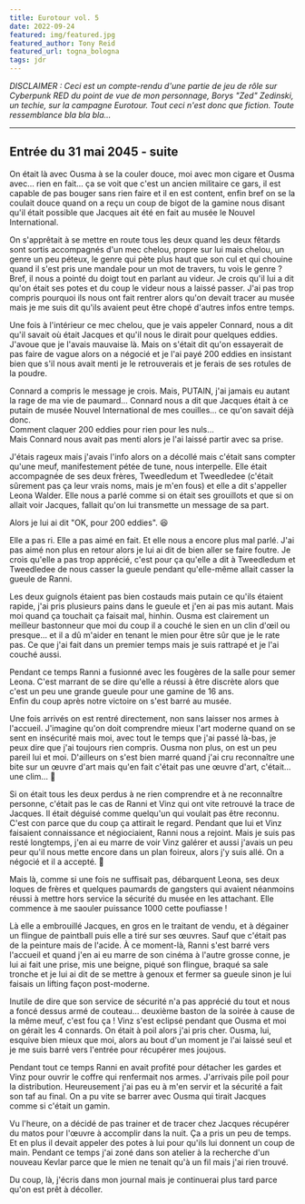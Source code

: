 ```yaml
---
title: Eurotour vol. 5
date: 2022-09-24
featured: img/featured.jpg
featured_author: Tony Reid
featured_url: togna_bologna
tags: jdr
---
```


_DISCLAIMER : Ceci est un compte-rendu d'une partie de jeu de rôle sur Cyberpunk RED du point de vue de mon personnage, Borys "Zed" Zedinski, un techie, sur la campagne Eurotour. Tout ceci n'est donc que fiction. Toute ressemblance bla bla bla…_

---

## Entrée du 31 mai 2045 - suite

On était là avec Ousma à se la couler douce, moi avec mon cigare et Ousma avec… rien en fait… ça se voit que c'est un ancien militaire ce gars, il est capable de pas bouger sans rien faire et il en est content, enfin bref on se la coulait douce quand on a reçu un coup de bigot de la gamine nous disant qu'il était possible que Jacques ait été en fait au musée le Nouvel International.

On s'apprêtait à se mettre en route tous les deux quand les deux fêtards sont sortis accompagnés d'un mec chelou, propre sur lui mais chelou, un genre un peu péteux, le genre qui pète plus haut que son cul et qui chouine quand il s'est pris une mandale pour un mot de travers, tu vois le genre ? Bref, il nous a pointé du doigt tout en parlant au videur. Je crois qu'il lui a dit qu'on était ses potes et du coup le videur nous a laissé passer. J'ai pas trop compris pourquoi ils nous ont fait rentrer alors qu'on devait tracer au musée mais je me suis dit qu'ils avaient peut être chopé d'autres infos entre temps.

Une fois à l'intérieur ce mec chelou, que je vais appeler Connard, nous a dit qu'il savait où était Jacques et qu'il nous le dirait pour quelques eddies. J'avoue que je l'avais mauvaise là. Mais on s'était dit qu'on essayerait de pas faire de vague alors on a négocié et je l'ai payé 200 eddies en insistant bien que s'il nous avait menti je le retrouverais et je ferais de ses rotules de la poudre.

Connard a compris le message je crois. Mais, PUTAIN, j'ai jamais eu autant la rage de ma vie de paumard… Connard nous a dit que Jacques était à ce putain de musée Nouvel International de mes couilles… ce qu'on savait déjà donc.  
Comment claquer 200 eddies pour rien pour les nuls…  
Mais Connard nous avait pas menti alors je l'ai laissé partir avec sa prise.

J'étais rageux mais j'avais l'info alors on a décollé mais c'était sans compter qu'une meuf, manifestement pétée de tune, nous interpelle. Elle était accompagnée de ses deux frères, Tweedledum et Tweedledee (c'était sûrement pas ça leur vrais noms, mais je m'en fous) et elle a dit s'appeller Leona Walder. Elle nous a parlé comme si on était ses grouillots et que si on allait voir Jacques, fallait qu'on lui transmette un message de sa part.

Alors je lui ai dit "OK, pour 200 eddies". 😆

Elle a pas ri. Elle a pas aimé en fait. Et elle nous a encore plus mal parlé. J'ai pas aimé non plus en retour alors je lui ai dit de bien aller se faire foutre. Je crois qu'elle a pas trop apprécié, c'est pour ça qu'elle a dit à Tweedledum et Tweedledee de nous casser la gueule pendant qu'elle-même allait casser la gueule de Ranni.

Les deux guignols étaient pas bien costauds mais putain ce qu'ils étaient rapide, j'ai pris plusieurs pains dans le gueule et j'en ai pas mis autant. Mais moi quand ça touchait ça faisait mal, hinhin. Ousma est clairement un meilleur bastonneur que moi du coup il a couché le sien en un clin d'œil ou presque… et il a dû m'aider en tenant le mien pour être sûr que je le rate pas. Ce que j'ai fait dans un premier temps mais je suis rattrapé et je l'ai couché aussi.

Pendant ce temps Ranni a fusionné avec les fougères de la salle pour semer Leona. C'est marrant de se dire qu'elle a réussi à être discrète alors que c'est un peu une grande gueule pour une gamine de 16 ans.  
Enfin du coup après notre victoire on s'est barré au musée.

Une fois arrivés on est rentré directement, non sans laisser nos armes à l'accueil. J'imagine qu'on doit comprendre mieux l'art moderne quand on se sent en insécurité mais moi, avec tout le temps que j'ai passé là-bas, je peux dire que j'ai toujours rien compris. Ousma non plus, on est un peu pareil lui et moi. D'ailleurs on s'est bien marré quand j'ai cru reconnaître une bite sur un œuvre d'art mais qu'en fait c'était pas une œuvre d'art, c'était… une clim… 🤣

Si on était tous les deux perdus à ne rien comprendre et à ne reconnaître personne, c'était pas le cas de Ranni et Vinz qui ont vite retrouvé la trace de Jacques. Il était déguisé comme quelqu'un qui voulait pas être reconnu. C'est con parce que du coup ça attirait le regard. Pendant que lui et Vinz faisaient connaissance et négiociaient, Ranni nous a rejoint. Mais je suis pas resté longtemps, j'en ai eu marre de voir Vinz galérer et aussi j'avais un peu peur qu'il nous mette encore dans un plan foireux, alors j'y suis allé. On a négocié et il a accepté. 🙌

Mais là, comme si une fois ne suffisait pas, débarquent Leona, ses deux loques de frères et quelques paumards de gangsters qui avaient néanmoins réussi à mettre hors service la sécurité du musée en les attachant. Elle commence à me saouler puissance 1000 cette poufiasse !

Là elle a embrouillé Jacques, en gros en le traitant de vendu, et à dégainer un flingue de paintball puis elle a tiré sur ses œuvres. Sauf que c'était pas de la peinture mais de l'acide. À ce moment-là, Ranni s'est barré vers l'accueil et quand j'en ai eu marre de son cinéma à l'autre grosse conne, je lui ai fait une prise, mis une beigne, piqué son flingue, braqué sa sale tronche et je lui ai dit de se mettre à genoux et fermer sa gueule sinon je lui faisais un lifting façon post-moderne.

Inutile de dire que son service de sécurité n'a pas apprécié du tout et nous a foncé dessus armé de couteau… deuxième baston de la soirée à cause de la même meuf, c'est fou ça ! Vinz s'est eclipsé pendant que Ousma et moi on gérait les 4 connards.
On était à poil alors j'ai pris cher. Ousma, lui, esquive bien mieux que moi, alors au bout d'un moment je l'ai laissé seul et je me suis barré vers l'entrée pour récupérer mes joujous.

Pendant tout ce temps Ranni en avait profité pour détacher les gardes et Vinz pour ouvrir le coffre qui renfermait nos armes. J'arrivais pile poil pour la distribution. Heureusement j'ai pas eu à m'en servir et la sécurité a fait son taf au final. On a pu vite se barrer avec Ousma qui tirait Jacques comme si c'était un gamin.

Vu l'heure, on a décidé de pas trainer et de tracer chez Jacques récupérer du matos pour l'œuvre à accomplir dans la nuit. Ça a pris un peu de temps. Et en plus il devait appeler des potes à lui pour qu'ils lui donnent un coup de main. Pendant ce temps j'ai zoné dans son atelier à la recherche d'un nouveau Kevlar parce que le mien ne tenait qu'à un fil mais j'ai rien trouvé.

Du coup, là, j'écris dans mon journal mais je continuerai plus tard parce qu'on est prêt à décoller.
